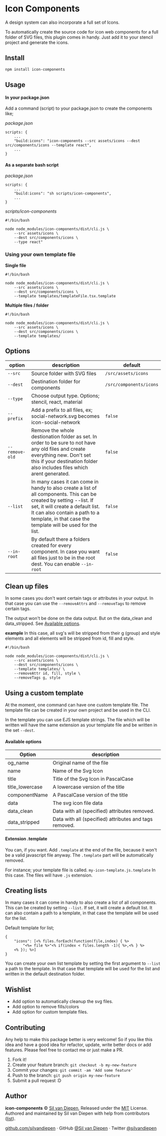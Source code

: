 # Icon Components

A design system can also incorporate a full set of Icons.

To automatically create the source code for icon web components for a full folder of SVG files, this plugin comes in handy. Just add it to your stencil project and generate the icons.

## Install

```bash
npm install icon-components
```

## Usage

#### In your package.json

Add a command (script) to your package.json to create the components like;

_package.json_

```
scripts: {
    ...
    "build:icons": "icon-components --src assets/icons --dest src/components/icons --template react",
    ...
}
```

#### As a separate bash script

_package.json_

```
scripts: {
    ...
    "build:icons": "sh scripts/icon-components",
    ...
}
```

_scripts/icon-components_

```
#!/bin/bash

node node_modules/icon-components/dist/cli.js \
    --src assets/icons \
    --dest src/components/icons \
    --type react"
```

### Using your own template file

**Single file**

```
#!/bin/bash

node node_modules/icon-components/dist/cli.js \
    --src assets/icons \
    --dest src/components/icons \
    --template templates/templateFile.tsx.template
```

**Multiple files / folder**

```
#!/bin/bash

node node_modules/icon-components/dist/cli.js \
    --src assets/icons \
    --dest src/components/icons \
    --template templates/
```

## Options

| option         | description                                                                                                                                                                                                                                              | default                 |
| -------------- | -------------------------------------------------------------------------------------------------------------------------------------------------------------------------------------------------------------------------------------------------------- | ----------------------- |
| `--src`        | Source folder with SVG files                                                                                                                                                                                                                             | `/src/assets/icons`     |
| `--dest`       | Destination folder for components                                                                                                                                                                                                                        | `/src/components/icons` |
| `--type`       | Choose output type. Options; stencil, react, material                                                                                                                                                                                                    |                         |  | `--template` | Path to a template file or folder to be used as templates |  |
| `--prefix`     | Add a prefix to all files, ex; social-network.svg becomes icon-social-network                                                                                                                                                                            | `false`                 |
| `--remove-old` | Remove the whole destionation folder as set. In order to be sure to not have any old files and create everything new. Don't set this if your destination folder also includes files which arent generated.                                               | `false`                 |
| `--list`       | In many cases it can come in handy to also create a list of all components. This can be created by setting --list. If set, it will create a default list. It can also contain a path to a template, in that case the template will be used for the list. | `false`                 |
| `--in-root`    | By default there a folders created for every component. In case you want all files just to be in the root dest. You can enable `--in-root`                                                                                                               | `false`                 |

## Clean up files

In some cases you don't want certain tags or attributes in your output. In that case you can use the `--removeAttrs` and `--removeTags` to remove certain tags.

The output won't be done on the data output. But on the data_clean and data_stripped. See [Available options](#available-options).

**example**
In this case, all svg's will be stripped from their g (group) and style elements and all elements will be stripped from id, fill and style.

```
#!/bin/bash

node node_modules/icon-components/dist/cli.js \
    --src assets/icons \
    --dest src/components/icons \
    --template templates/ \
    --removeAttr id, fill, style \
    --removeTags g, style
```

## Using a custom template

At the moment, one command can have one custom template file. The template file can be created in your own project and be used in the CLI.

In the template you can use EJS template strings. The file which will be written will have the same extension as your template file and be written in the set `--dest`.

#### Available options

| Option          | description                                            |
| --------------- | ------------------------------------------------------ |
| og_name         | Original name of the file                              |
| name            | Name of the Svg Icon                                   |
| title           | Title of the Svg Icon in PascalCase                    |
| title_lowercase | A lowercase version of the title                       |
| componentName   | A PascalCase version of the title                      |
| data            | The svg icon file data                                 |
| data_clean      | Data with all (specified) attributes removed.          |
| data_stripped   | Data with all (specified) attributes and tags removed. |

#### Extension .template

You can, if you want. Add `.template` at the end of the file, because it won't be a valid javascript file anyway. The `.template` part will be automatically removed.

For instance; your template file is called. `my-icon-template.js.template` In this case. The files will have `.js` extension.

## Creating lists

In many cases it can come in handy to also create a list of all components. This can be created by setting `--list`. If set, it will create a default list. It can also contain a path to a template, in that case the template will be used for the list.

Default template for list;

```
{
    "icons": [<% files.forEach(function(file,index) { %>
        "<%= file %>"<% if(index < files.length -1){ %>,<% } %>
    <% }); %>]
}
```

You can create your own list template by setting the first argument to `--list` a path to the template. In that case that template will be used for the list and written in the default destination folder.

## Wishlist

- Add option to automatically cleanup the svg files.
- Add option to remove fills/colors
- Add option for custom template files.

## Contributing

Any help to make this package better is very welcome! So if you like this idea and have a good idea for refactor, update, write better docs or add features. Please feel free to contact me or just make a PR.

1. Fork it!
2. Create your feature branch: `git checkout -b my-new-feature`
3. Commit your changes: `git commit -am 'Add some feature'`
4. Push to the branch: `git push origin my-new-feature`
5. Submit a pull request :D

## Author

**icon-components** © [Sil van Diepen](https://github.com/silvandiepen), Released under the [MIT](./LICENSE) License.<br>
Authored and maintained by Sil van Diepen with help from contributors ([list](https://github.com/silvandiepen/icon-components/contributors)).

[github.com/silvandiepen](https://github.com/silvandiepen) · GitHub [@Sil van Diepen](https://github.com/silvandiepen) · Twitter [@silvandiepen](https://twitter.com/silvandiepen)
